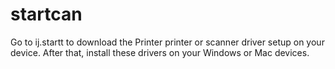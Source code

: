 # startcan
Go to ij.startt to download the Printer printer or scanner driver setup on your device. After that, install these drivers on your Windows or Mac devices.
